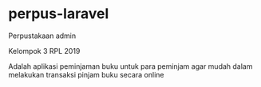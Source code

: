 # perpus-laravel
Perpustakaan admin

Kelompok 3 RPL 2019 

Adalah aplikasi  peminjaman buku untuk para peminjam agar mudah dalam melakukan transaksi pinjam buku secara online
